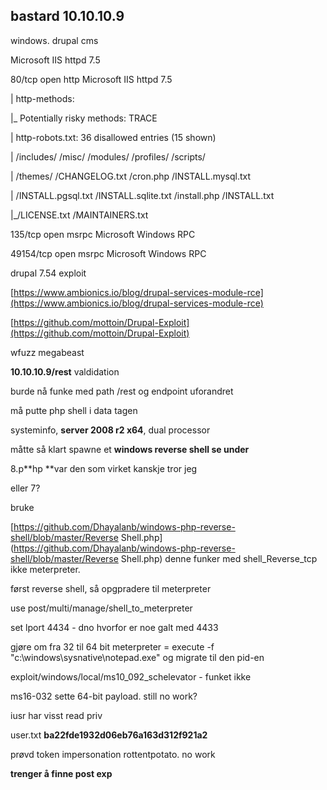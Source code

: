 ## bastard 10.10.10.9

windows. drupal cms

Microsoft IIS httpd 7.5

80/tcp    open  http    Microsoft IIS httpd 7.5

\| http-methods:

\|\_  Potentially risky methods: TRACE

\| http-robots.txt: 36 disallowed entries \(15 shown\)

\| /includes/ /misc/ /modules/ /profiles/ /scripts/

\| /themes/ /CHANGELOG.txt /cron.php /INSTALL.mysql.txt

\| /INSTALL.pgsql.txt /INSTALL.sqlite.txt /install.php /INSTALL.txt

\|\_/LICENSE.txt /MAINTAINERS.txt

135/tcp   open  msrpc   Microsoft Windows RPC

49154/tcp open  msrpc   Microsoft Windows RPC

drupal 7.54 exploit

[https://www.ambionics.io/blog/drupal-services-module-rce](https://www.ambionics.io/blog/drupal-services-module-rce)

[https://github.com/mottoin/Drupal-Exploit](https://github.com/mottoin/Drupal-Exploit)

wfuzz megabeast

**10.10.10.9/rest** valdidation

burde nå funke med path /rest og endpoint uforandret

må putte php shell i data tagen

systeminfo, **server 2008 r2 x64**, dual processor

måtte så klart spawne et **windows reverse shell se under**

8.p**hp **var den som virket kanskje tror jeg

eller 7?

bruke

[https://github.com/Dhayalanb/windows-php-reverse-shell/blob/master/Reverse Shell.php](https://github.com/Dhayalanb/windows-php-reverse-shell/blob/master/Reverse Shell.php) denne funker med shell\_Reverse\_tcp ikke meterpreter.

først reverse shell, så opgpradere til meterpreter

use post/multi/manage/shell\_to\_meterpreter

set lport 4434 - dno hvorfor er noe galt med 4433

gjøre om fra 32 til 64 bit meterpreter = execute -f "c:\windows\sysnative\notepad.exe" og migrate til den pid-en

exploit/windows/local/ms10\_092\_schelevator - funket ikke

ms16-032 sette 64-bit payload. still no work?

iusr har visst read priv

user.txt **ba22fde1932d06eb76a163d312f921a2**

prøvd token impersonation rottentpotato. no work

**trenger å finne post exp**

